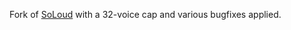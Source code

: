 Fork of [SoLoud](https://github.com/jarikomppa/soloud) with a 32-voice cap and various bugfixes applied.
